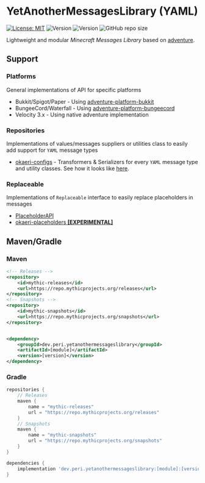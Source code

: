 YetAnotherMessagesLibrary (YAML)
===========
[![License: MIT](https://img.shields.io/badge/License-MIT-yellow.svg)](https://opensource.org/licenses/MIT)
![Version](https://repo.mythicprojects.org/api/badge/latest/releases/org/mythicprojects/yetanothermessageslibrary/core?color=42c611&name=Releases&prefix=v)
![Version](https://repo.mythicprojects.org/api/badge/latest/snapshots/org/mythicprojects/yetanothermessageslibrary/core?color=d45f48&name=Snapshots&prefix=v)
![GitHub repo size](https://img.shields.io/github/repo-size/P3ridot/YetAnotherMessagesLibrary)

Lightweight and modular *Minecraft Messages Library* based on [adventure](https://github.com/KyoriPowered/adventure).

## Support

### Platforms
General implementations of API for specific platforms
- Bukkit/Spigot/Paper - Using [adventure-platform-bukkit](https://docs.adventure.kyori.net/platform/bukkit.html)
- BungeeCord/Waterfall - Using [adventure-platform-bungeecord](https://docs.adventure.kyori.net/platform/bungeecord.html)
- Velocity 3.x - Using native adventure implementation

### Repositories
Implementations of values/messages suppliers or utilities class to easily add support for `YAML` message types
- [okaeri-configs](https://github.com/OkaeriPoland/okaeri-configs) - Transformers & Serializers for every `YAML` message type and utility classes. See how it looks like [here](https://github.com/P3ridot/YetAnotherMessagesLibrary/blob/master/repository/okaeri/FORMAT.md).

### Replaceable
Implementations of `Replaceable` interface to easily replace placeholders in messages
- [PlaceholderAPI](https://github.com/PlaceholderAPI/PlaceholderAPI)
- [okaeri-placeholders **\[EXPERIMENTAL\]**](https://github.com/OkaeriPoland/okaeri-placeholders)


## Maven/Gradle

### Maven
```xml
<!-- Releases -->
<repository>
    <id>mythic-releases</id>
    <url>https://repo.mythicprojects.org/releases</url>
</repository>
<!-- Snapshots -->
<repository>
    <id>mythic-snapshots</id>
    <url>https://repo.mythicprojects.org/snapshots</url>
</repository>
```

```xml

<dependency>
    <groupId>dev.peri.yetanothermessageslibrary</groupId>
    <artifactId>[module]</artifactId>
    <version>[version]</version>
</dependency>
```

### Gradle
```groovy
repositories {
    // Releases
    maven {
        name = "mythic-releases"
        url = "https://repo.mythicprojects.org/releases"
    }
    // Snapshots
    maven {
        name = "mythic-snapshots"
        url = "https://repo.mythicprojects.org/snapshots"
    }
}
```

```groovy
dependencies {
    implementation 'dev.peri.yetanothermessageslibrary:[module]:[version]'
}
```
